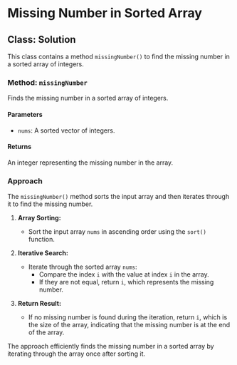 # Missing Number in Sorted Array

## Class: Solution

This class contains a method `missingNumber()` to find the missing number in a sorted array of integers.

### Method: `missingNumber`

Finds the missing number in a sorted array of integers.

#### Parameters

- `nums`: A sorted vector of integers.

#### Returns

An integer representing the missing number in the array.

### Approach

The `missingNumber()` method sorts the input array and then iterates through it to find the missing number.

1. **Array Sorting:**
   - Sort the input array `nums` in ascending order using the `sort()` function.

2. **Iterative Search:**
   - Iterate through the sorted array `nums`:
     - Compare the index `i` with the value at index `i` in the array.
     - If they are not equal, return `i`, which represents the missing number.
   
3. **Return Result:**
   - If no missing number is found during the iteration, return `i`, which is the size of the array, indicating that the missing number is at the end of the array.

The approach efficiently finds the missing number in a sorted array by iterating through the array once after sorting it.
